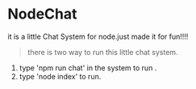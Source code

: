 # NodeChat
it is a little Chat System for node.just made it for fun!!!!

>there is two way to run this little chat system.
1. type 'npm run chat' in the system to run .
2. type 'node index' to run.